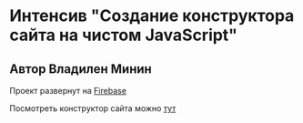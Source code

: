 # Интенсив "Создание конструктора сайта на чистом JavaScript"

## Автор Владилен Минин

Проект развернут на [Firebase](https://firebase.google.com/)

Посмотреть конструктор сайта можно [тут](https://javascript-constructor-website.web.app/)

